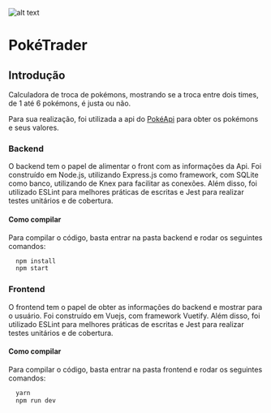 ![alt text](https://i2.wp.com/i.imgur.com/Gc979LS.gif?w=640)
# PokéTrader


## Introdução

Calculadora de troca de pokémons, mostrando se a troca entre dois times, de 1 até 6 pokémons, é justa ou não.

Para sua realização, foi utilizada a api do [PokéApi](https://pokeapi.co/) para obter os pokémons e seus valores.

### Backend

O backend tem o papel de alimentar o front com as informações da Api. Foi construído em Node.js, utilizando Express.js como framework, com SQLite como banco, utilizando de Knex para facilitar as conexões. Além disso, foi utilizado ESLint para melhores práticas de escritas e Jest para realizar testes unitários e de cobertura.

#### Como compilar 

Para compilar o código, basta entrar na pasta backend e rodar os seguintes comandos:

```js
  npm install
  npm start
```

### Frontend

O frontend tem o papel de obter as informações do backend e mostrar para o usuário. Foi construído em Vuejs, com framework Vuetify. Além disso, foi utilizado ESLint para melhores práticas de escritas e Jest para realizar testes unitários e de cobertura.

#### Como compilar

Para compilar o código, basta entrar na pasta frontend e rodar os seguintes comandos:

```js
  yarn
  npm run dev
```